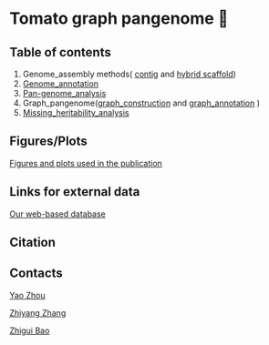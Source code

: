 # Tomato graph pangenome :tomato: 



## Table of contents

1.  Genome_assembly methods( [contig](1.Genome_assembly/1.contig/Readme.md) and [hybrid scaffold](1.Genome_assembly/2.scaffold/Readme.md))
2.  [Genome_annotation](2.Genome_annotation/Readme.md)
3.  [Pan-genome_analysis]( 3.Pan-genome_analysis/Readme.md)
4.  Graph_pangenome([graph_construction](4.Graph_pangenome/1.construction_graph_genome/Readme.md) and [graph_annotation](4.Graph_pangenome/2.graphAnnotation/Readme.md) )
5.  [Missing_heritability_analysis](5.Missing_heritability_analysis/Readme.md)

## Figures/Plots

[Figures and plots used in the publication](Figure/Readme.md)



## Links for external data

[Our web-based database](http://solomics.agis.org.cn/tomato/)



## Citation



## Contacts

[Yao Zhou](https://github.com/YaoZhou89)

[Zhiyang Zhang](https://github.com/zhangzhiyangcs)

[Zhigui Bao](https://github.com/baozg)

